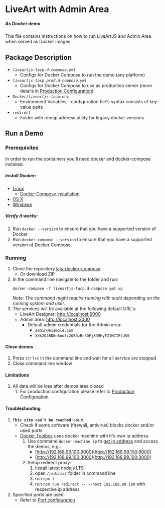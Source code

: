 # LiveArt with Admin Area
##### As Docker demo

This file contains instructions on how to run LiveArtJS and Admin Area when served as Docker images.

## Package Description
- _`liveartjs-lacp.d-compose.yml`_
    - Configs for Docker Compose to run the demo (any platform)
- _`liveartjs-lacp.prod.d-compose.yml`_ 
    - Configs for Docker Compose to use as production server (more details in [Production Configuration](PRODUCTION_USE.md))
- _`Docker/liveartjs-lacp.env`_
    - Environment Variables - configuration file's syntax consists of key-value pairs
- _`redirect`_
    - Folder with remap address utility for legacy docker versions

## Run a Demo

### Prerequisites

In order to run the containers you'll need docker and docker-compose installed.

##### Install Docker:
* [Linux](https://docs.docker.com/install/#server)
    * [Docker Compose installation](https://docs.docker.com/compose/install/)
* [OS X](https://docs.docker.com/docker-for-mac/install/)
* [Windows](https://docs.docker.com/docker-for-windows/install/)

##### Verify it works:
1. Run `docker --version` to ensure that you have a supported version of Docker
2. Run `docker-compose --version` to ensure that you have a supported version of Docker Compose

### Running

1. Clone the repository [lajs-docker-compose](https://github.com/liveart/lajs-docker-compose)
    - Or download ZIP
2. In the command line navigate to the folder and run: 
    ```shell
    docker-compose -f liveartjs-lacp.d-compose.yml up
    ```
    _Note: The command might require running with sudo depending on the running system and user._
3. The services will be available at the following default URL's:
   * LiveArt Designer: [http://localhost:9000](http://localhost:9000)
   * Admin area: [http://localhost:3000](http://localhost:3000)
        * Default admin credentials for the Admin area:
            * `admin@example.com`
            * `XXk2Q4BN0n6nu3c2OB9zRckDFjX39HyFZ1WCIFtdSS`

#### Close demos
1. Press `Ctrl+C` in the command line and wait for all service are stopped
2. Close command line window

#### Limitations
1. All data will be loss after demos area closed
    1. For production configuration please refer to [Production Configuration](PRODUCTION_USE.md)
            
#### Troubleshooting
1.  __`This site can’t be reached`__ issue:
    * Check if some software (firewall, antivirus) blocks docker and/or used ports
    * [Docker Toolbox](https://docs.docker.com/toolbox/overview/) uses docker machine with it's own ip address.
      1. Use command `docker-machine ip` to [get ip address](http://img.newtonideas.com/rO3mztwc3iukOJQ1jV2h.png) and access the demos, e.g.:
            *  [http://192.168.99.100:9000](http://192.168.99.100:9000)
            *  [http://192.168.99.100:3000](http://192.168.99.100:3000)
      2. Setup redirect proxy:
            1. Install latest [nodejs](https://nodejs.org) LTS
            2. open _`/redirect`_ folder in command line
            3. run `npm i`
            4. run `npm run redirect -- --host 192.168.99.100` with respective ip address
2. Specified ports are used
    * Refer to [Port configuration](PRODUCTION_USE.md#Port-configuration)

